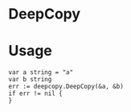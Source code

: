 # DeepCopy

# Usage

```golang
var a string = "a"
var b string
err := deepcopy.DeepCopy(&a, &b)
if err != nil {
}
```